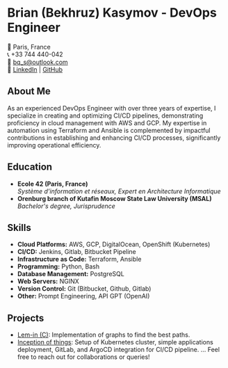 # Brian (Bekhruz) Kasymov - DevOps Engineer

📍 Paris, France  
📞 +33 744 440-042  
📧 [bq_s@outlook.com](mailto:bq_s@outlook.com)  
🔗 [LinkedIn](https://linkedin.com/in/behaqos/) | [GitHub](https://github.com/behaqos)

## About Me
As an experienced DevOps Engineer with over three years of expertise, I specialize in creating and optimizing CI/CD pipelines, demonstrating proficiency in cloud management with AWS and GCP. My expertise in automation using Terraform and Ansible is complemented by impactful contributions in establishing and enhancing CI/CD processes, significantly improving operational efficiency.

## Education

- **Ecole 42 (Paris, France)**  
  _Système d’information et réseaux, Expert en Architecture Informatique_
- **Orenburg branch of Kutafin Moscow State Law University (MSAL)**  
  _Bachelor's degree, Jurisprudence_

## Skills

- **Cloud Platforms:** AWS, GCP, DigitalOcean, OpenShift (Kubernetes)
- **CI/CD:** Jenkins, Gitlab, Bitbucket Pipeline
- **Infrastructure as Code:** Terraform, Ansible
- **Programming:** Python, Bash
- **Database Management:** PostgreSQL
- **Web Servers:** NGINX
- **Version Control:** Git (Bitbucket, Github, Gitlab)
- **Other:** Prompt Engineering, API GPT (OpenAI)

## Projects

- [Lem-in (C)](https://github.com/behaqos/lem-in): Implementation of graphs to find the best paths.
- [Inception of things](https://github.com/behaqos/inception-of-things): Setup of Kubernetes cluster, simple applications deployment, GitLab, and ArgoCD integration for CI/CD pipeline.
...
Feel free to reach out for collaborations or queries!
